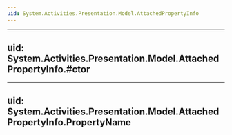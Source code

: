 ```yaml
---
uid: System.Activities.Presentation.Model.AttachedPropertyInfo
---
```


---
uid: System.Activities.Presentation.Model.AttachedPropertyInfo.#ctor
---

---
uid: System.Activities.Presentation.Model.AttachedPropertyInfo.PropertyName
---
